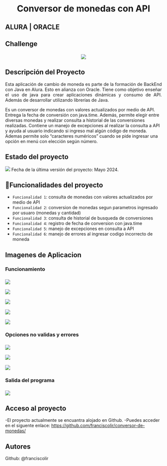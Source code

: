 <h1 align="center"> Conversor de monedas con API </h1>

<h2>ALURA | ORACLE<h2/>
Challenge

  <p align="center">
   <img src=https://github.com/franciscolir/conversor-de-monedas/assets/75907947/35cd9f7a-c51e-4861-a38d-cf4a53ae856e>
   </p>
   
## Descripción del Proyecto

<p align="justify">
Esta aplicación de cambio de moneda es parte de la formación de BackEnd con Java en Alura. Esto en alianza con Oracle.
Tiene como objetivo enseñar el uso de java para crear aplicaciones dinámicas y consumo de API. Además de desarrollar utilizando librerías de Java.

Es un conversor de monedas con valores actualizados por medio de API. Entrega la fecha de conversión con java.time. Además, permite elegir entre diversas monedas y realizar consulta a historial de las conversiones realizadas.
Contiene un manejo de excepciones al realizar la consulta a API y ayuda al usuario indicando si ingreso mal algún código de moneda. Ademas permite solo “caracteres numéricos” cuando se pide ingresar una opción en menú con elección según número.

   </p>
   
## Estado del proyecto
   <p align="left">
   <img src="https://img.shields.io/badge/STATUS-TESTING-green">
   Fecha de la última versión del proyecto: Mayo 2024.
   </p>
   
## :hammer:Funcionalidades del proyecto

- `Funcionalidad 1`: consulta de monedas con valores actualizados  por medio de API
- `Funcionalidad 2`: conversion de monedas segun parametros ingresado por usuaro (monedas y cantidad)
- `Funcionalidad 3`: consulta de historial de busqueda de conversiones
- `Funcionalidad 4`: registro de fecha de conversion con java.time
- `Funcionalidad 5`: manejo de excepciones en consulta a API
- `Funcionalidad 6`: manejo de errores al ingresar codigo incorrecto de moneda



## Imagenes de Aplicacion
<h3>Funcionamiento<h3/>
  <p align="left">
   <img src=https://github.com/franciscolir/conversor-de-monedas/assets/75907947/c4565f04-3ec6-49ea-ba5b-9a2f7cac5ce6>
   </p>
   
   <p align="left">
   <img src=https://github.com/franciscolir/conversor-de-monedas/assets/75907947/4c6bf245-8742-4c02-9cc1-2e8e19d14d9c>
   </p>
   
   <p align="left">
   <img src=https://github.com/franciscolir/conversor-de-monedas/assets/75907947/829650d8-e467-453f-8a48-7a4693384917>
     </p>
     <p align="left">
   <img src=https://github.com/franciscolir/conversor-de-monedas/assets/75907947/0943d725-b75b-456e-bdc5-b49ba9916499>
     </p>
     <p align="left">
   <img src=https://github.com/franciscolir/conversor-de-monedas/assets/75907947/249ec2ef-c881-4cf6-8ac1-1b9dbfc6df6d>
     </p>
     <h3>Opciones no validas y errores<h3/>
     <p align="left">
   <img src=https://github.com/franciscolir/conversor-de-monedas/assets/75907947/05fa121f-faca-477b-b403-2d63040ab548>
     </p>
     <p align="left">
   <img src=https://github.com/franciscolir/conversor-de-monedas/assets/75907947/2f4e82ab-20ae-472e-94cf-452e330a7bb1>
     </p>
  <p align="left">
   <img src=https://github.com/franciscolir/conversor-de-monedas/assets/75907947/f5b12c5c-9060-4daa-9fbd-32215de2ffbd>
     </p>
      <h3>Salida del programa<h3/> 
     <p align="left">
   <img src=https://github.com/franciscolir/conversor-de-monedas/assets/75907947/2b7d005e-305e-44a6-aa1a-07c818a95d53>
     </p>
        
## Acceso al proyecto
-El proyecto actualmente se encuantra alojado en Github. 
-Puedes acceder en el siguente enlace: https://github.com/franciscolir/conversor-de-monedas/

## Autores

Github: @franciscolir
